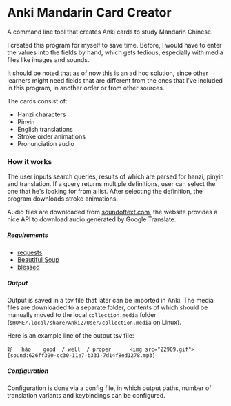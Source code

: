 # Anki Mandarin Card Creator

A command line tool that creates Anki cards to study Mandarin Chinese.

I created this program for myself to save time. Before, I would have to enter
the values into the fields by hand, which gets tedious, especially with media
files like images and sounds.

It should be noted that as of now this is an ad hoc solution, since other
learners might need fields that are different from the ones
that I've included in this program, in another order or from other sources.

The cards consist of:
- Hanzi characters
- Pinyin
- English translations
- Stroke order animations
- Pronunciation audio

### How it works
The user inputs search queries, results of which are parsed for
hanzi, pinyin and translation. If a query returns multiple definitions, user
can select the one that he's looking for from a list. After selecting the
definition, the program downloads stroke animations.

Audio files are downloaded from [soundoftext.com](soundoftext.com), the website
provides a nice API to download audio generated by Google Translate.

##### Requirements
- [requests](https://pypi.org/project/requests/)
- [Beautiful Soup](https://pypi.org/project/beautifulsoup4/)
- [blessed](https://pypi.org/project/blessed/)

##### Output
Output is saved in a tsv file that later can be imported in Anki. The media
files are downloaded to a separate folder, contents of which should be manually
moved to the local `collection.media` folder
(`$HOME/.local/share/Anki2/User/collection.media` on Linux). 

Here is an example line of the output tsv file:

    好	hǎo​	good  / well  / proper  	<img src="22909.gif">	[sound:626ff390-cc30-11e7-b331-7d14f8ed1278.mp3]

##### Configuration
Configuration is done via a config file, in which output paths, number of
translation variants and keybindings can be configured.

